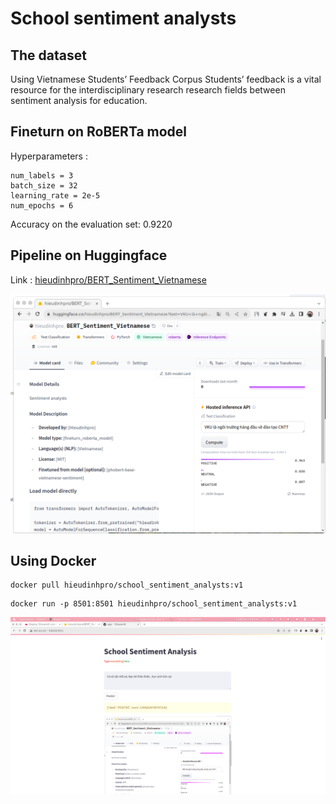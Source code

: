 # School sentiment analysts 

## The dataset 
 Using Vietnamese Students’ Feedback Corpus
 Students’ feedback is a vital resource for the interdisciplinary research   research fields between sentiment analysis for education.
## Fineturn on RoBERTa model 
Hyperparameters :
```
num_labels = 3
batch_size = 32
learning_rate = 2e-5
num_epochs = 6
```
Accuracy on the evaluation set: 0.9220 

## Pipeline on Huggingface
Link : [hieudinhpro/BERT_Sentiment_Vietnamese](https://huggingface.co/hieudinhpro/BERT_Sentiment_Vietnamese)

![hg](image/hg.png)

## Using Docker 
```
docker pull hieudinhpro/school_sentiment_analysts:v1
```
```
docker run -p 8501:8501 hieudinhpro/school_sentiment_analysts:v1
```
![st](image/st.png)

